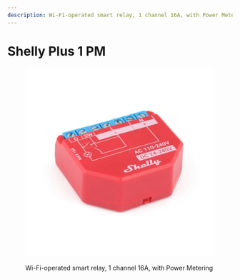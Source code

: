 ```yaml
---
description: Wi-Fi-operated smart relay, 1 channel 16A, with Power Metering
---
```


# Shelly Plus 1 PM

<figure><img src="../../.gitbook/assets/image (60) (2).png" alt=""><figcaption><p>Wi-Fi-operated smart relay, 1 channel 16A, with Power Metering</p></figcaption></figure>
